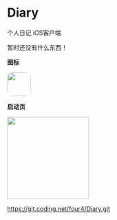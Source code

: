 # Diary
个人日记 iOS客户端

暂时还没有什么东西！

**图标**

<img src="https://coding.net/u/four4/p/Diary/git/raw/master/Diary/Assets.xcassets/AppIcon.appiconset/Icon-Small%25403x.png" style="width: 55px;border-radius: 12px;" />

**启动页**

<img src="https://coding.net/u/four4/p/Diary/git/raw/master/Diary/Assets.xcassets/LaunchImage.launchimage/memory2%2540Retina%25204.png" width="190px" />

https://git.coding.net/four4/Diary.git
